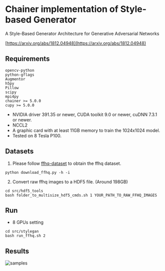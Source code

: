 # Chainer implementation of Style-based Generator
A Style-Based Generator Architecture for Generative Adversarial Networks

[https://arxiv.org/abs/1812.04948](https://arxiv.org/abs/1812.04948)  

## Requirements
```
opencv-python
python-gflags
Augmentor
h5py
Pillow
scipy
mpi4py
chainer >= 5.0.0
cupy >= 5.0.0
```
* NVIDIA driver 391.35 or newer, CUDA toolkit 9.0 or newer, cuDNN 7.3.1 or newer.
* NCCL2 
* A graphic card with at least 11GB memory to train the 1024x1024 model.
* Tested on 8 Tesla P100.

## Datasets

1. Please follow [ffhq-dataset](https://github.com/NVlabs/ffhq-dataset) to obtain the ffhq dataset.

```
python download_ffhq.py -h -i
```

2. Convert raw ffhq images to a HDF5 file. (Around 198GB)

```
cd src/hdf5_tools
bash folder_to_multisize_hdf5_cmds.sh 1 YOUR_PATH_TO_RAW_FFHQ_IMAGES
```

## Run

* 8 GPUs setting
```
cd src/stylegan
bash run_ffhq.sh 2 
```
## Results

![samples](https://i.imgur.com/OUDgy5y.jpg)


